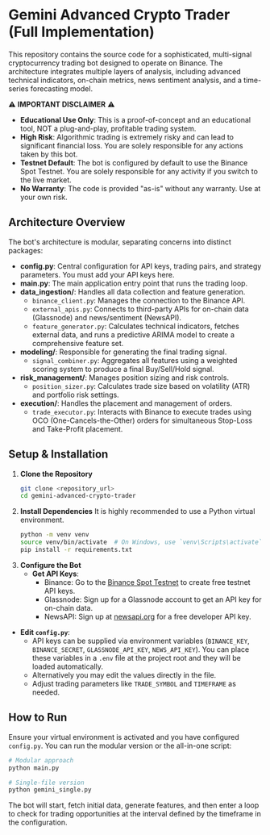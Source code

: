 # Gemini Advanced Crypto Trader (Full Implementation)
This repository contains the source code for a sophisticated, multi-signal cryptocurrency trading bot designed to operate on Binance. The architecture integrates multiple layers of analysis, including advanced technical indicators, on-chain metrics, news sentiment analysis, and a time-series forecasting model.

⚠️ **IMPORTANT DISCLAIMER** ⚠️
* **Educational Use Only**: This is a proof-of-concept and an educational tool, NOT a plug-and-play, profitable trading system.
* **High Risk**: Algorithmic trading is extremely risky and can lead to significant financial loss. You are solely responsible for any actions taken by this bot.
* **Testnet Default**: The bot is configured by default to use the Binance Spot Testnet. You are solely responsible for any activity if you switch to the live market.
* **No Warranty**: The code is provided "as-is" without any warranty. Use at your own risk.

## Architecture Overview
The bot's architecture is modular, separating concerns into distinct packages:
* **config.py**: Central configuration for API keys, trading pairs, and strategy parameters. You must add your API keys here.
* **main.py**: The main application entry point that runs the trading loop.
* **data_ingestion/**: Handles all data collection and feature generation.
  * `binance_client.py`: Manages the connection to the Binance API.
  * `external_apis.py`: Connects to third-party APIs for on-chain data (Glassnode) and news/sentiment (NewsAPI).
  * `feature_generator.py`: Calculates technical indicators, fetches external data, and runs a predictive ARIMA model to create a comprehensive feature set.
* **modeling/**: Responsible for generating the final trading signal.
  * `signal_combiner.py`: Aggregates all features using a weighted scoring system to produce a final Buy/Sell/Hold signal.
* **risk_management/**: Manages position sizing and risk controls.
  * `position_sizer.py`: Calculates trade size based on volatility (ATR) and portfolio risk settings.
* **execution/**: Handles the placement and management of orders.
  * `trade_executor.py`: Interacts with Binance to execute trades using OCO (One-Cancels-the-Other) orders for simultaneous Stop-Loss and Take-Profit placement.

## Setup & Installation
1. **Clone the Repository**
   ```bash
   git clone <repository_url>
   cd gemini-advanced-crypto-trader
   ```
2. **Install Dependencies**
   It is highly recommended to use a Python virtual environment.
   ```bash
   python -m venv venv
   source venv/bin/activate  # On Windows, use `venv\Scripts\activate`
   pip install -r requirements.txt
   ```
3. **Configure the Bot**
   * **Get API Keys**:
     * Binance: Go to the [Binance Spot Testnet](https://testnet.binance.vision/) to create free testnet API keys.
     * Glassnode: Sign up for a Glassnode account to get an API key for on-chain data.
     * NewsAPI: Sign up at [newsapi.org](https://newsapi.org) for a free developer API key.
  * **Edit `config.py`**:
    * API keys can be supplied via environment variables (`BINANCE_KEY`,
      `BINANCE_SECRET`, `GLASSNODE_API_KEY`, `NEWS_API_KEY`). You can place these
      variables in a `.env` file at the project root and they will be loaded
      automatically.
    * Alternatively you may edit the values directly in the file.
    * Adjust trading parameters like `TRADE_SYMBOL` and `TIMEFRAME` as needed.

## How to Run
Ensure your virtual environment is activated and you have configured `config.py`.
You can run the modular version or the all-in-one script:
```bash
# Modular approach
python main.py

# Single-file version
python gemini_single.py
```
The bot will start, fetch initial data, generate features, and then enter a loop to check for trading opportunities at the interval defined by the timeframe in the configuration.
